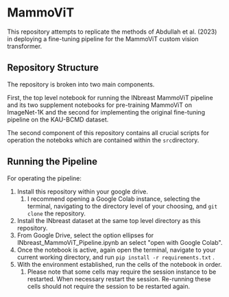 # MammoViT

This repository attempts to replicate the methods of Abdullah et al. (2023) in deploying a fine-tuning pipeline for the MammoViT custom vision transformer.

## Repository Structure

The repository is broken into two main components.

First, the top level notebook for running the INbreast MammoViT pipeline and its two supplement notebooks for pre-training MammoViT on ImageNet-1K and the second for implementing the original fine-tuning pipeline on the KAU-BCMD dataset.

The second component of this repository contains all crucial scripts for operation the noteboks which are contained within the `src`directory.

## Running the Pipeline

For operating the pipeline:

1. Install this repository within your google drive.
   1. I recommend opening a Google Colab instance, selecting the terminal, navigating to the directory level of your choosing, and `git clone` the repository.
2. Install the INbreast dataset at the same top level directory as this repository.
3. From Google Drive, select the option ellipses for INbreast_MammoViT_Pipeline.ipynb an select "open with Google Colab".
4. Once the notebook is active, again open the terminal, navigate to your current working directory, and run `pip install -r requirements.txt` .
5. With the environment established, run the cells of the notebook in order.
   1. Please note that some cells may require the session instance to be restarted. When necessary restart the session. Re-running these cells should not require the session to be restarted again.
